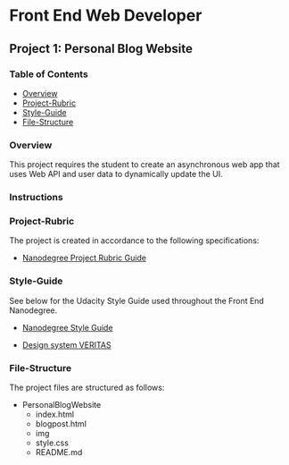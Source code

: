 # Front End Web Developer
## Project 1: Personal Blog Website
### Table of Contents

* [Overview](#overview)
* [Project-Rubric](#project-rubric)
* [Style-Guide](#style-guide)
* [File-Structure](#file-structure)

### Overview

This project requires the student to create an asynchronous web app that uses Web API and user data to dynamically update the UI.

### Instructions

### Project-Rubric

The project is created in accordance to the following specifications:

* [Nanodegree Project Rubric Guide](https://review.udacity.com/#!/rubrics/2667/view)


### Style-Guide

See below for the Udacity Style Guide used throughout the Front End Nanodegree.

* [Nanodegree Style Guide](http://udacity.github.io/frontend-nanodegree-styleguide/)

* [Design system VERITAS](https://veritas.udacity.com/?path=/story/introduction--page)


### File-Structure

The project files are structured as follows:

 * PersonalBlogWebsite
    * index.html
    * blogpost.html
    * img
    * style.css
    * README.md
